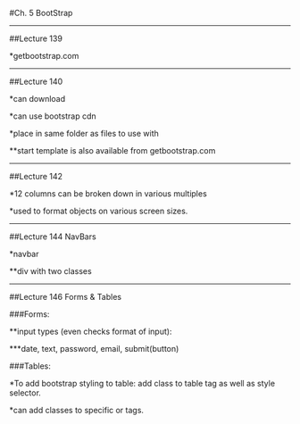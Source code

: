 #Ch. 5 BootStrap

___

##Lecture 139

*getbootstrap.com


___

##Lecture 140

*can download 

*can use bootstrap cdn

*place in same folder as files to use with

**start template is also available from getbootstrap.com

___

##Lecture 142



*12 columns can be broken down in various multiples

*used to format objects on various screen sizes.

___

##Lecture 144 NavBars

*navbar

**div with two classes

<div class="navbar navbar-default">

___

##Lecture 146 Forms & Tables

###Forms:

**input types (even checks format of input):

***date, text, password, email, submit(button)


###Tables:

*To add bootstrap styling to table: add class to table tag 
 as well as style selector.
 
*can add classes to specific <tr> or <td> tags.




